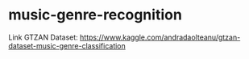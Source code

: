 # music-genre-recognition

Link GTZAN Dataset: https://www.kaggle.com/andradaolteanu/gtzan-dataset-music-genre-classification